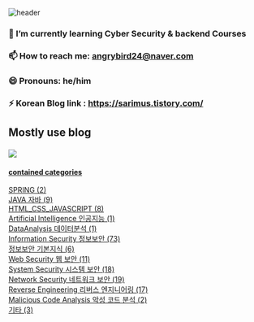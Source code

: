 


![header](https://capsule-render.vercel.app/api?type=venom&color=timeGradient&height=300&section=header&text=Carlos&fontColor=BB36FC&fontSize=65&animation=fadeIn&fontAlignY=50)

###  🌱 I’m currently learning Cyber Security & backend Courses  <br>
###  📫 How to reach me: angrybird24@naver.com <br>
###  😄 Pronouns: he/him <br>
###  ⚡ Korean Blog link : https://sarimus.tistory.com/ <br>


 
## Mostly use blog  <p>
  <a href="https://wldldnjs.tistory.com/"><img src="https://img.shields.io/badge/tistory-F05138?style=flat-square&logo=tistory&logoColor=white"/>
</p>

#### contained categories 
SPRING (2) <br>
JAVA 자바 (9)  <br>
HTML_CSS_JAVASCRIPT (8) <br>
Artificial Intelligence 인공지능 (1) <br>
DataAnalysis 데이터분석 (1) <br>
Information Security 정보보안 (73)  <br>
정보보안 기본지식 (6) <br>
Web Security 웹 보안 (11) <br>
System Security 시스템 보안 (18) <br>
Network Security 네트워크 보안 (19) <br>
Reverse Engineering 리버스 엔지니어링 (17) <br>
Malicious Code Analysis 악성 코드 분석 (2)  <br>
기타 (3) <br>
  <br>
<!--
**angrybird24/angrybird24** is a ✨ _special_ ✨ repository because its `README.md` (this file) appears on your GitHub profile.

Here are some ideas to get you started:

- 🔭 I’m currently working on ...
- 🌱 I’m currently learning ...
- 👯 I’m looking to collaborate on ...
- 🤔 I’m looking for help with ...
- 💬 Ask me about ...
- 📫 How to reach me: ...
- 😄 Pronouns: ...
- ⚡ Fun fact: ...
-->
